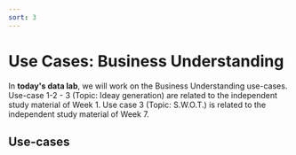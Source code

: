 ```yaml
---
sort: 3
---
```


# __Use Cases: Business Understanding__

In **today's data lab**, we will work on the Business Understanding use-cases. Use-case 1-2 - 3 (Topic: Ideay generation) are related to the independent study material of Week 1. Use case 3 (Topic: S.W.O.T.) is related to the independent study material of Week 7.

## Use-cases

